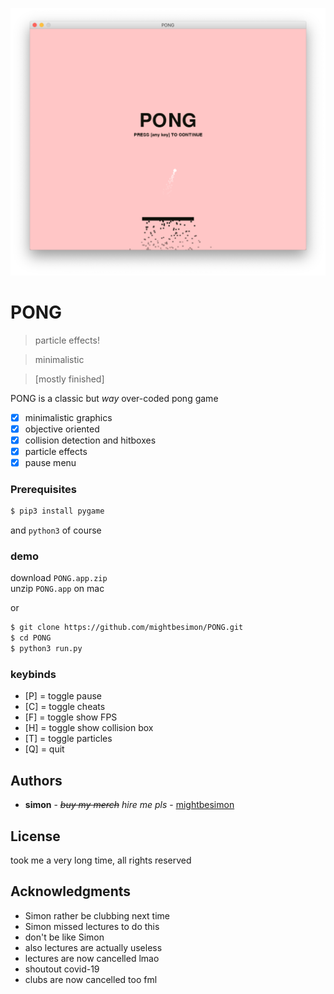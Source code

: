 ![screenshot](screenshot1.png)

# PONG #
> particle effects!

> minimalistic

> [mostly finished]

PONG is a classic but *way* over-coded pong game
- [x] minimalistic graphics
- [x] objective oriented
- [x] collision detection and hitboxes
- [x] particle effects
- [x] pause menu

### Prerequisites ###

```bash
$ pip3 install pygame
```
and `python3` of course

### demo ###

download `PONG.app.zip`  
unzip `PONG.app` on mac

or
```bash
$ git clone https://github.com/mightbesimon/PONG.git
$ cd PONG
$ python3 run.py
```

### keybinds ###
- [P] = toggle pause
- [C] = toggle cheats
- [F] = toggle show FPS
- [H] = toggle show collision box
- [T] = toggle particles
- [Q] = quit

## Authors ##

- **simon** - *<del>buy my merch</del> hire me pls* - [mightbesimon](https://github.com/mightbesimon)

## License ##

took me a very long time, all rights reserved

## Acknowledgments ##

- Simon rather be clubbing next time
- Simon missed lectures to do this
- don't be like Simon
- also lectures are actually useless
- lectures are now cancelled lmao
- shoutout covid-19
- clubs are now cancelled too fml

